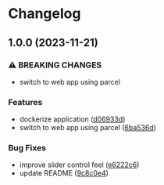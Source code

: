 # Changelog

## 1.0.0 (2023-11-21)


### ⚠ BREAKING CHANGES

* switch to web app using parcel

### Features

* dockerize application ([d06933d](https://github.com/beeper-digital/beeper/commit/d06933d849ccccdbf9443bb3f3256be29ea44ad8))
* switch to web app using parcel ([6ba536d](https://github.com/beeper-digital/beeper/commit/6ba536d0ffe2d789e95873ea8ca12ec6790387ba))


### Bug Fixes

* improve slider control feel ([e6222c6](https://github.com/beeper-digital/beeper/commit/e6222c6e607888e36ff77d26d271051b843e46dc))
* update README ([9c8c0e4](https://github.com/beeper-digital/beeper/commit/9c8c0e455b5c783f62bbbae275ff1feef0d26675))
